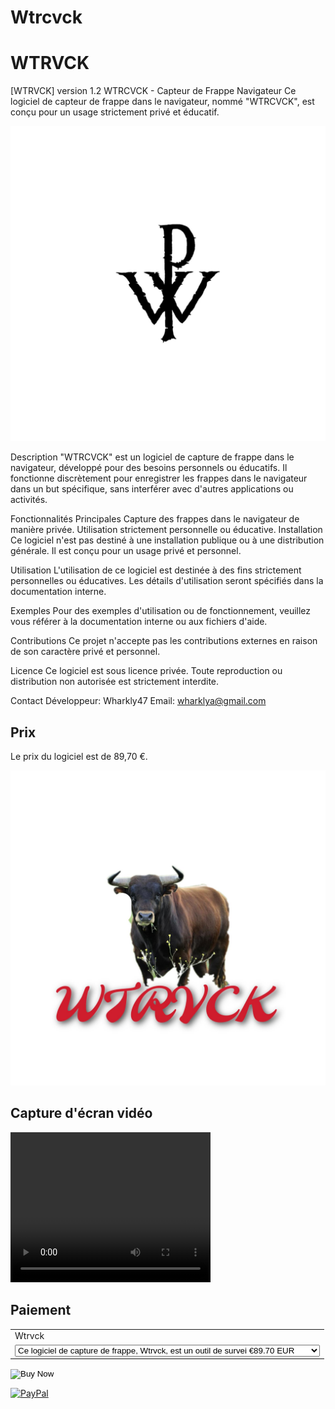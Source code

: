 # Wtrcvck
# WTRVCK
[WTRVCK] version 1.2
WTRCVCK - Capteur de Frappe Navigateur
Ce logiciel de capteur de frappe dans le navigateur, nommé "WTRCVCK", est conçu pour un usage strictement privé et éducatif.

![WIG](images/logo.png)

Description
"WTRCVCK" est un logiciel de capture de frappe dans le navigateur, développé pour des besoins personnels ou éducatifs. Il fonctionne discrètement pour enregistrer les frappes dans le navigateur dans un but spécifique, sans interférer avec d'autres applications ou activités.

Fonctionnalités Principales
Capture des frappes dans le navigateur de manière privée.
Utilisation strictement personnelle ou éducative.
Installation
Ce logiciel n'est pas destiné à une installation publique ou à une distribution générale. Il est conçu pour un usage privé et personnel.

Utilisation
L'utilisation de ce logiciel est destinée à des fins strictement personnelles ou éducatives. Les détails d'utilisation seront spécifiés dans la documentation interne.

Exemples
Pour des exemples d'utilisation ou de fonctionnement, veuillez vous référer à la documentation interne ou aux fichiers d'aide.

Contributions
Ce projet n'accepte pas les contributions externes en raison de son caractère privé et personnel.

Licence
Ce logiciel est sous licence privée. Toute reproduction ou distribution non autorisée est strictement interdite.

Contact
Développeur: Wharkly47
Email: wharklya@gmail.com

## Prix

Le prix du logiciel est de 89,70 €.

![WTRVCK](images/Wtrvck.png)

## Capture d'écran vidéo
<video width="320" height="240" controls>
  <source src="images/video.mp4" type="video/mp4">
  Votre navigateur ne supporte pas la lecture de vidéos.
</video>

## Paiement
<!DOCTYPE html>
<html lang="en">
<head>
  <meta charset="UTF-8">
  <title>Paiement</title>
  <link rel="stylesheet" href="styles.css">
</head>

<body>
<form action="https://www.paypal.com/cgi-bin/webscr" method="post" target="_top">
  <input type="hidden" name="cmd" value="_s-xclick" />
  <input type="hidden" name="hosted_button_id" value="NMMBZ63AVU6V4" />
  <table>
    <tr>
      <td>
        <input type="hidden" name="on0" value="Wtrvck"/>
        Wtrvck
      </td>
    </tr>
    <tr>
      <td>
        <select name="os0">
          <option value="Ce logiciel de capture de frappe, Wtrvck, est un outil de survei">
            Ce logiciel de capture de frappe, Wtrvck, est un outil de survei €89.70 EUR
          </option>
          <option value="Votre achat sera sécurisé via PayPal. Une fois le paiement effec">
            Votre achat sera sécurisé via PayPal. Une fois le paiement effec €89.70 EUR
          </option>
          <option value="Pour toute question ou support, contactez Wharkly47 sur GitHub (">
            Pour toute question ou support, contactez Wharkly47 sur GitHub ( €89.70 EUR
          </option>
        </select>
      </td>
    </tr>
  </table>
  <input type="hidden" name="currency_code" value="EUR" />
  <input type="image" src="https://www.paypalobjects.com/en_US/FR/i/btn/btn_buynowCC_LG.gif" border="0" name="submit" title="PayPal - The safer, easier way to pay online!" alt="Buy Now" />
</form>
</body>
</html>

[![PayPal](https://www.paypalobjects.com/en_US/i/btn/btn_buynowCC_LG.gif)](https://www.paypal.com/cgi-bin/webscr?cmd=_s-xclick&hosted_button_id=NMMBZ63AVU6V4)

